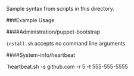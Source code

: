 Sample syntax from scripts in this directory.

###Example Usage

####Administration/puppet-bootstrap

`install.sh` accepts no command line arguments

####System-info/heartbeat

`heartbeat.sh -s github.com -r 5 -t 555-555-5555
